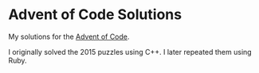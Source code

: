 # Advent of Code Solutions

My solutions for the [Advent of Code](http://adventofcode.com/).

I originally solved the 2015 puzzles using C++. I later repeated them using Ruby.
